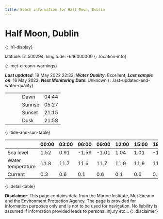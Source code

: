 ```yaml
---
title: Beach information for Half Moon, Dublin
---
```

# Half Moon, Dublin 
{: .h1-display}

latitude: 51.500294, longitude: -6.16000000
{: .location-info}


{: .met-eireann-warnings}

___Last updated___: 19 May 2022 22:32; ___Water Quality___: Excellent;
___Last sample on___: 16 May 2022; ___Next Monitoring Date___: Unknown
{: .last-updated-and-water-quality}

|   |   |   |   |   |
|---|---|---|---|---|
|   |   |   | Dawn  | 04:44 |
|   |   |   | Sunrise  | 05:27 |
|   |   |   | Sunset  | 21:15 |
|   |   |   | Dusk  | 21:58 |
{: .tide-and-sun-table}

<div></div>

| | 00:00 | 03:00 | 06:00 | 09:00 | 12:00 | 15:00 | 18:00 | 21:00 |
|---|---|---|---|---|---|---|---|---|
| Sea level | 1.52 | 0.91 | -1.59 | -1.01| 1.04 | 1.01 | -1.19 | -0.94 |
| Water temperature | 11.8 | 11.7 | 11.6 | 11.7 | 11.9 | 11.9 | 11.7 | 11.8 |
| Current | 0.3 | 0.6 | 0.1 | 0.6 | 0.1| 0.6 | 0.1 | 0.7 |
{: .detail-table}

__Disclaimer__: This page contains data from the Marine Institute,
Met Eireann and the Environment Protection Agency. The page is provided for
information purposes only and is not to be used for navigation. No liability
is assumed if information provided leads to personal injury etc...
{: .disclaimer}